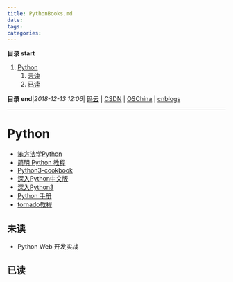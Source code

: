 ```yaml
---
title: PythonBooks.md
date: 
tags: 
categories: 
---
```


**目录 start**
 
1. [Python](#python)
    1. [未读](#未读)
    1. [已读](#已读)

**目录 end**|_2018-12-13 12:06_| [码云](https://gitee.com/gin9) | [CSDN](http://blog.csdn.net/kcp606) | [OSChina](https://my.oschina.net/kcp1104) | [cnblogs](http://www.cnblogs.com/kuangcp)
****************************************
# Python

- [笨方法学Python](http://www.ttlsa.com/docs/learn-python-the-hard-way/)
- [简明 Python 教程](http://www.ttlsa.com/docs/jianming-python/python/)
- [Python3-cookbook](https://github.com/yidao620c/python3-cookbook)
- [深入Python中文版](http://www.ttlsa.com/docs/dive-into-python/)
- [深入Python3](http://www.ttlsa.com/docs/dive-into-python3/)
- [Python 手册](http://www.ttlsa.com/docs/python_hb/)
- [tornado教程](http://www.ttlsa.com/docs/tornado/)

## 未读
- Python Web 开发实战

## 已读

